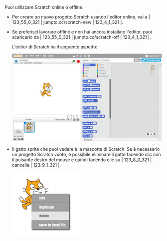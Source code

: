 Puoi utilizzare Scratch online o offline.

+ Per creare un nuovo progetto Scratch usando l'editor online, vai a | 123_55_0_321 | jumpto.cc/scratch-new | 123_4_1_321 |.

+ Se preferisci lavorare offline e non hai ancora installato l'editor, puoi scaricarlo da | 123_55_0_321 | jumpto.cc/scratch-off | 123_4_1_321 |.
    
    L'editor di Scratch ha il seguente aspetto:
    
    ![immagine dello schermo](images/scratch-editor.png)

+ Il gatto sprite che puoi vedere è la mascotte di Scratch. Se è necessario un progetto Scratch vuoto, è possibile eliminare il gatto facendo clic con il pulsante destro del mouse e quindi facendo clic su | 123_8_0_321 | cancella | 123_9_1_321 |.
    
    ![immagine dello schermo](images/delete.png)